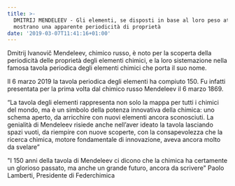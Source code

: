 ```yaml
---
title: >-
  DMITRIJ MENDELEEV - Gli elementi, se disposti in base al loro peso atomico,
  mostrano una apparente periodicità di proprietà
date: '2019-03-07T11:41:16+01:00'
---
```

Dmitrij Ivanovič Mendeleev, chimico russo, è noto per la scoperta della periodicità delle proprietà degli elementi chimici, e la loro sistemazione nella famosa tavola periodica degli elementi chimici che porta il suo nome.

Il 6 marzo 2019 la tavola periodica degli elementi ha compiuto 150. Fu infatti presentata per la prima volta dal chimico russo Mendeleev il 6 marzo 1869. 

“La tavola degli elementi rappresenta non solo la mappa per tutti i chimici del mondo, ma è un simbolo della potenza innovativa della chimica: uno schema aperto, da arricchire con nuovi elementi ancora sconosciuti. La genialità di Mendeleev risiede anche nell’aver ideato la tavola lasciando spazi vuoti, da riempire con nuove scoperte, con la consapevolezza che la ricerca chimica, motore fondamentale di innovazione, aveva ancora molto da svelare”

"I 150 anni della tavola di Mendeleev ci dicono che la chimica ha certamente un glorioso passato, ma anche un grande futuro, ancora da scrivere" Paolo Lamberti, Presidente di Federchimica
